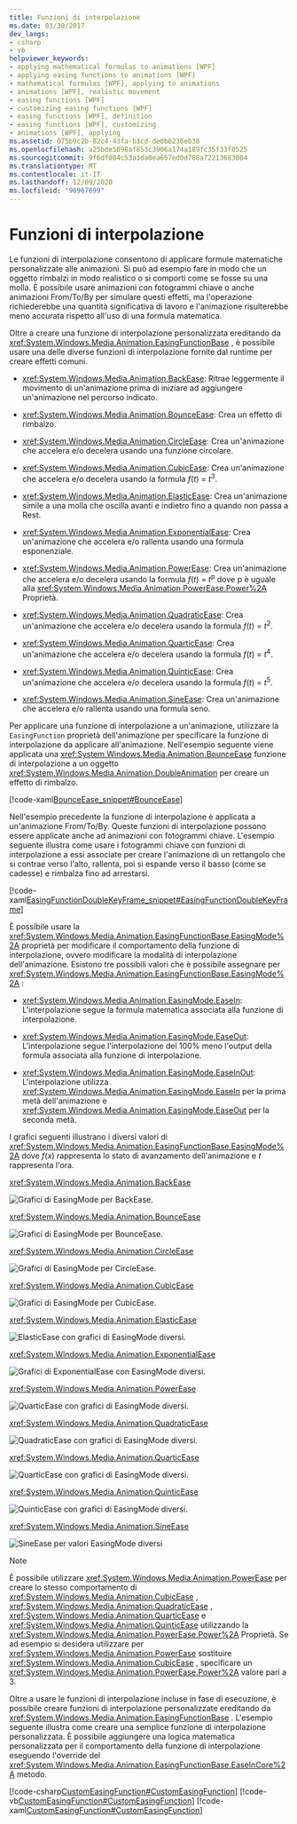 ```yaml
---
title: Funzioni di interpolazione
ms.date: 03/30/2017
dev_langs:
- csharp
- vb
helpviewer_keywords:
- applying mathematical formulas to animations [WPF]
- applying easing functions to animations [WPF]
- mathematical formulas [WPF], applying to animations
- animations [WPF], realistic movement
- easing functions [WPF]
- customizing easing functions [WPF]
- easing functions [WPF], definition
- easing functions [WPF], customizing
- animations [WPF], applying
ms.assetid: 075b9c2b-82c4-43fa-b3cd-de0b6236eb38
ms.openlocfilehash: a25bde5098af853c3906a174a189fc35f33f0525
ms.sourcegitcommit: 9f6df084c53a3da0ea657ed0d708a72213683084
ms.translationtype: MT
ms.contentlocale: it-IT
ms.lasthandoff: 12/09/2020
ms.locfileid: "96967699"
---
```

# <a name="easing-functions"></a>Funzioni di interpolazione
Le funzioni di interpolazione consentono di applicare formule matematiche personalizzate alle animazioni. Si può ad esempio fare in modo che un oggetto rimbalzi in modo realistico o si comporti come se fosse su una molla. È possibile usare animazioni con fotogrammi chiave o anche animazioni From/To/By per simulare questi effetti, ma l'operazione richiederebbe una quantità significativa di lavoro e l'animazione risulterebbe meno accurata rispetto all'uso di una formula matematica.  
  
 Oltre a creare una funzione di interpolazione personalizzata ereditando da <xref:System.Windows.Media.Animation.EasingFunctionBase> , è possibile usare una delle diverse funzioni di interpolazione fornite dal runtime per creare effetti comuni.  
  
- <xref:System.Windows.Media.Animation.BackEase>: Ritrae leggermente il movimento di un'animazione prima di iniziare ad aggiungere un'animazione nel percorso indicato.  
  
- <xref:System.Windows.Media.Animation.BounceEase>: Crea un effetto di rimbalzo.  
  
- <xref:System.Windows.Media.Animation.CircleEase>: Crea un'animazione che accelera e/o decelera usando una funzione circolare.  
  
- <xref:System.Windows.Media.Animation.CubicEase>: Crea un'animazione che accelera e/o decelera usando la formula *f*(*t*) = *t*<sup>3</sup>.  
  
- <xref:System.Windows.Media.Animation.ElasticEase>: Crea un'animazione simile a una molla che oscilla avanti e indietro fino a quando non passa a Rest.  
  
- <xref:System.Windows.Media.Animation.ExponentialEase>: Crea un'animazione che accelera e/o rallenta usando una formula esponenziale.  
  
- <xref:System.Windows.Media.Animation.PowerEase>: Crea un'animazione che accelera e/o decelera usando la formula *f*(*t*) = *t*<sup>p</sup> dove p è uguale alla <xref:System.Windows.Media.Animation.PowerEase.Power%2A> Proprietà.  
  
- <xref:System.Windows.Media.Animation.QuadraticEase>: Crea un'animazione che accelera e/o decelera usando la formula *f*(*t*) = *t*<sup>2</sup>.  
  
- <xref:System.Windows.Media.Animation.QuarticEase>: Crea un'animazione che accelera e/o decelera usando la formula *f*(*t*) = *t*<sup>4</sup>.  
  
- <xref:System.Windows.Media.Animation.QuinticEase>: Crea un'animazione che accelera e/o decelera usando la formula *f*(*t*) = *t*<sup>5</sup>.  
  
- <xref:System.Windows.Media.Animation.SineEase>: Crea un'animazione che accelera e/o rallenta usando una formula seno.  
  
 Per applicare una funzione di interpolazione a un'animazione, utilizzare la `EasingFunction` proprietà dell'animazione per specificare la funzione di interpolazione da applicare all'animazione. Nell'esempio seguente viene applicata una <xref:System.Windows.Media.Animation.BounceEase> funzione di interpolazione a un oggetto <xref:System.Windows.Media.Animation.DoubleAnimation> per creare un effetto di rimbalzo.  
  
 [!code-xaml[BounceEase_snippet#BounceEase](~/samples/snippets/csharp/VS_Snippets_Wpf/bounceease_snippet/CS/window1.xaml#bounceease)]  
  
 Nell'esempio precedente la funzione di interpolazione è applicata a un'animazione From/To/By. Queste funzioni di interpolazione possono essere applicate anche ad animazioni con fotogrammi chiave. L'esempio seguente illustra come usare i fotogrammi chiave con funzioni di interpolazione a essi associate per creare l'animazione di un rettangolo che si contrae verso l'alto, rallenta, poi si espande verso il basso (come se cadesse) e rimbalza fino ad arrestarsi.  
  
 [!code-xaml[EasingFunctionDoubleKeyFrame_snippet#EasingFunctionDoubleKeyFrame](~/samples/snippets/csharp/VS_Snippets_Wpf/easingfunctiondoublekeyframe_snippet/CS/window1.xaml#easingfunctiondoublekeyframe)]  
  
 È possibile usare la <xref:System.Windows.Media.Animation.EasingFunctionBase.EasingMode%2A> proprietà per modificare il comportamento della funzione di interpolazione, ovvero modificare la modalità di interpolazione dell'animazione. Esistono tre possibili valori che è possibile assegnare per <xref:System.Windows.Media.Animation.EasingFunctionBase.EasingMode%2A> :  
  
- <xref:System.Windows.Media.Animation.EasingMode.EaseIn>: L'interpolazione segue la formula matematica associata alla funzione di interpolazione.  
  
- <xref:System.Windows.Media.Animation.EasingMode.EaseOut>: L'interpolazione segue l'interpolazione del 100% meno l'output della formula associata alla funzione di interpolazione.  
  
- <xref:System.Windows.Media.Animation.EasingMode.EaseInOut>: L'interpolazione utilizza <xref:System.Windows.Media.Animation.EasingMode.EaseIn> per la prima metà dell'animazione e <xref:System.Windows.Media.Animation.EasingMode.EaseOut> per la seconda metà.  
  
 I grafici seguenti illustrano i diversi valori di <xref:System.Windows.Media.Animation.EasingFunctionBase.EasingMode%2A> dove *f*(*x*) rappresenta lo stato di avanzamento dell'animazione e *t* rappresenta l'ora.  
  
 <xref:System.Windows.Media.Animation.BackEase>  
  
 ![Grafici di EasingMode per BackEase.](./media/backease-graph.png "BackEase_Graph")  
  
 <xref:System.Windows.Media.Animation.BounceEase>  
  
 ![Grafici di EasingMode per BounceEase.](./media/bounceease-graph.png "BounceEase_Graph")  
  
 <xref:System.Windows.Media.Animation.CircleEase>  
  
 ![Grafici di EasingMode per CircleEase.](./media/circleease-graph.png "CircleEase_Graph")  
  
 <xref:System.Windows.Media.Animation.CubicEase>  
  
 ![Grafici di EasingMode per CubicEase.](./media/cubicease-graph.png "CubicEase_Graph")  
  
 <xref:System.Windows.Media.Animation.ElasticEase>  
  
 ![ElasticEase con grafici di EasingMode diversi.](./media/elasticease-graph.png "ElasticEase_Graph")  
  
 <xref:System.Windows.Media.Animation.ExponentialEase>  
  
 ![Grafici di ExponentialEase con EasingMode diversi.](./media/exponentialease-graph.png "ExponentialEase_Graph")  
  
 <xref:System.Windows.Media.Animation.PowerEase>  
  
 ![QuarticEase con grafici di EasingMode diversi.](./media/quarticease-graph.png "QuarticEase_Graph")  
  
 <xref:System.Windows.Media.Animation.QuadraticEase>  
  
 ![QuadraticEase con grafici di EasingMode diversi.](./media/quadraticease-graph.png "QuadraticEase_Graph")  
  
 <xref:System.Windows.Media.Animation.QuarticEase>  
  
 ![QuarticEase con grafici di EasingMode diversi.](./media/quarticease-graph.png "QuarticEase_Graph")  
  
 <xref:System.Windows.Media.Animation.QuinticEase>  
  
 ![QuinticEase con grafici di EasingMode diversi.](./media/quinticease-graph.png "QuinticEase_Graph")  
  
 <xref:System.Windows.Media.Animation.SineEase>  
  
 ![SineEase per valori EasingMode diversi](./media/sineease-graph.png "SineEase_Graph")  
  
> [!NOTE]
> È possibile utilizzare <xref:System.Windows.Media.Animation.PowerEase> per creare lo stesso comportamento di <xref:System.Windows.Media.Animation.CubicEase> , <xref:System.Windows.Media.Animation.QuadraticEase> , <xref:System.Windows.Media.Animation.QuarticEase> e <xref:System.Windows.Media.Animation.QuinticEase> utilizzando la <xref:System.Windows.Media.Animation.PowerEase.Power%2A> Proprietà. Se ad esempio si desidera utilizzare per <xref:System.Windows.Media.Animation.PowerEase> sostituire <xref:System.Windows.Media.Animation.CubicEase> , specificare un <xref:System.Windows.Media.Animation.PowerEase.Power%2A> valore pari a 3.  
  
 Oltre a usare le funzioni di interpolazione incluse in fase di esecuzione, è possibile creare funzioni di interpolazione personalizzate ereditando da <xref:System.Windows.Media.Animation.EasingFunctionBase> . L'esempio seguente illustra come creare una semplice funzione di interpolazione personalizzata. È possibile aggiungere una logica matematica personalizzata per il comportamento della funzione di interpolazione eseguendo l'override del <xref:System.Windows.Media.Animation.EasingFunctionBase.EaseInCore%2A> metodo.
  
 [!code-csharp[CustomEasingFunction#CustomEasingFunction](~/samples/snippets/csharp/VS_Snippets_Wpf/customeasingfunction/csharp/customlog10easingfunction.cs#customeasingfunction)]
 [!code-vb[CustomEasingFunction#CustomEasingFunction](~/samples/snippets/visualbasic/VS_Snippets_Wpf/customeasingfunction/visualbasic/customlog10easingfunction.vb#customeasingfunction)]
 [!code-xaml[CustomEasingFunction#CustomEasingFunction](~/samples/snippets/csharp/VS_Snippets_Wpf/customeasingfunction/csharp/window1.xaml#customeasingfunction)]
